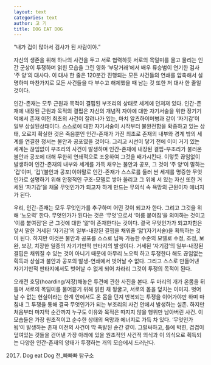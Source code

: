 ```yaml
---
layout: text
categories: text
author: 고 기
title: DOG EAT DOG
---
```


 “내가 겁이 많아서 검사가 된 사람이야.”

 자신의 생존을 위해 하나의 사건을 두고 서로 협력하듯 서로의 목덜미를 물고 물리는 인간 군상이 투쟁하며 얽힌 모습을 그린 영화 ‘부당거래’에서 배우 류승범이 연기한 검사 ‘주 양’의 대사다. 이 대사 한 줄은 120분간 진행되는 모든 사건들의 연쇄를 압축해서 설명하며 마찬가지로 모든 사건들을 다 부수고 해체했을 때 남는 것 또한 저 대사 한 줄일 것이다.

 인간-존재는 모두 근원과 목적이 결핍된 부조리의 상태로 세계에 던져져 있다. 인간-존재에 내장된 근원과 목적의 결핍은 자신의 개념적 자아에 대한 자기서술을 위한 장기기억에서 존재 이전 최초의 사건이 잘려나가 있는, 마치 알츠하이머병과 같이 ‘자기감’이 일부 상실된상태이다. 스스로에 대한 자기서술이 시작부터 불완전함을 확증하고 있는 상태, 오로지 확실한 것은 죽음뿐인 인간-존재가 가진 최초로 존재의 내부와 경계 밖의 세계를 연결한 정서는 불안과 공포였을 것이다. 그리고 시선이 닿기 전에 이미 거기 있는 세계는 끊임없이 부조리의 사건이 발생하며 인간-존재에 내장된 결핍-부조리가 불러온 불안과 공포에 대해 무한히 연쇄적으로 조응하여 그것을 배가시킨다. 이렇듯 끊임없이 발생하여 인간-존재의 내부와 세계를 가득 채우는 불안과 공포, 그 것이 ‘주 양‘이 말하는 ‘겁’이며, ‘겁’(불안과 공포)이야말로 인간-존재가 스스로를 둘러 싼 세계를 명증한 무엇인가로 설명하기 위해 안정적인 구조-모델로 쌓아 올리고 그 위에 서 있는 자신 또한 거세된 ‘자기감’을 채울 무엇인가가 되고자 하게 만드는 무의식 속 욕망의 근원이자 에너지가 된다.

 우리, 인간-존재는 모두 무엇인가를 추구하며 어떤 것이 되고자 한다. 그리고 그것을 위해 ‘노오력’ 한다. 무엇인가가 된다는 것은 ‘무엇’으로서 ‘이름 붙여짐‘을 의미하는 것이고 ’이름 붙여짐‘은 곧 그것에 대한 ’앎‘이 존재한다는 것이다. 결국 무엇인가가 되고자함은 앞서 말한 거세된 ‘자기감’의 일부-내장된 결핍을 채워줄 ‘앎’(자기서술)을 획득하는 것이 된다. 하지만 이것은 불안과 공포를 스스로 납득 가능한 수준의 모델로 수정, 조정, 보완, 보강, 치장한 일종의 자기기만적 판타지의 발생이다. 거세된 ‘자기감’의 일부-내장된 결핍은 채워질 수 있는 것이 아니기 때문에 아무리 노오력 하고 투쟁한다 해도 끊임없는 획득과 상실과 불안과 공포의 발생-연쇄에서 벗어날 수 없다. 그리고 스스로 만들어낸 자기기만적 판타지에서도 벗어날 수 없게 되어 차라리 그것이 투쟁의 목적이 된다.

 오래전 호딩(hoarding/저장)해놓은 투견에 관한 사진을 본다. 두 마리의 개가 온몸을 뒤틀며 서로의 목덜미를 물어뜯기 위해 얽힌 채 뒹굴고, 서로의 몸을 덮치는 이미지. 벗어날 수 없는 현실이라는 한계 안에서도 온 몸을 던져 반복되는 투쟁을 이어가야만 하며 마침내 그 투쟁을 통해 결국 무엇인가가 되는 부조리의 사건 안에서 발생하는 실존. 하지만 처음부터 마지막 순간까지 누구도 이유와 목적은 따지지 않을 행위만 남아버린 사건. 이 모습들은 가장 원초적이고 순수한 상태의 욕망과 에너지로 가득 차 있다. ‘무엇인가 됨‘이 발생하는 존재 이전의 사건이 막 촉발된 순간 같이. 그럴싸하고, 틀에 박힌, 겹겹이 덮여있는 것들을 걷어낸 가장 아래에 있을 원초적인 사건적 의식과 이 의식으로 획득되는 다양한 인간-존재의 양태가 투쟁하는 개의 모습에서 드러난다.

 2017. Dog eat Dog 전_빠빠빠 탐구소
 